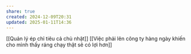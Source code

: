 ```yaml
---
share: true
created: 2024-12-09T20:31
updated: 2025-01-11T14:36
---
```

[[Quản lý ép chỉ tiêu cả chủ nhật]]
[[Việc phải lên công ty hàng ngày khiến cho mình thấy ráng chạy thật sẽ có lợi hơn]]
